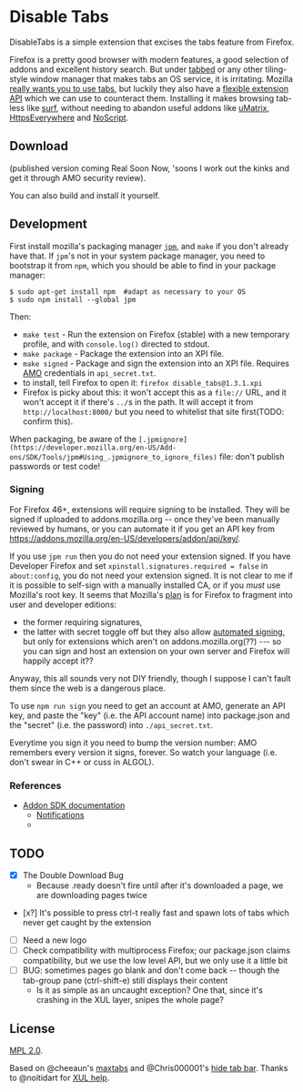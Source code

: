 Disable Tabs
=============

DisableTabs is a simple extension that excises the tabs feature from Firefox.

Firefox is a pretty good browser with modern features, a good selection of addons and excellent history search.
But under [tabbed](http://tools.suckless.org/tabbed/) or any other tiling-style window manager that makes tabs an OS service, it is irritating.
Mozilla [really wants you to use tabs](https://support.mozilla.org/en-US/questions/968331),
but luckily they also have a [flexible extension API](https://developer.mozilla.org/en-US/Add-ons/SDK/High-Level_APIs/tabs) which we can use to counteract them.
Installing it makes browsing tab-less like [surf](http://surf.suckless.org/), without needing to abandon useful addons like [uMatrix](https://github.com/gorhill/uMatrix/), [HttpsEverywhere](https://www.eff.org/https-everywhere) and [NoScript](https://noscript.net/).

Download
---

(published version coming Real Soon Now, 'soons I work out the kinks and get it through AMO security review).

You can also build and install it yourself.

Development
---

First install mozilla's packaging manager [`jpm`](https://github.com/mozilla/jpm), and `make` if you don't already have that. If `jpm`'s not in your system package manager, you need to bootstrap it from `npm`, which you should be able to find in your package manager:
```
$ sudo apt-get install npm  #adapt as necessary to your OS
$ sudo npm install --global jpm
```

Then:
- `make test` - Run the extension on Firefox (stable) with a new temporary profile, and with `console.log()` directed to stdout.
- `make package` - Package the extension into an XPI file.
- `make signed` - Package and sign the extension into an XPI file. Requires [AMO](https://addons.mozilla.org) credentials in `api_secret.txt`.
- to install, tell Firefox to open it: `firefox disable_tabs@1.3.1.xpi`
 - Firefox is picky about this: it won't accept this as a `file://` URL, and it won't accept it if there's `../`s in the path. It will accept it from `http://localhost:8000/` but you need to whitelist that site first(TODO: confirm this).

When packaging, be aware of the `[.jpmignore](https://developer.mozilla.org/en-US/Add-ons/SDK/Tools/jpm#Using_.jpmignore_to_ignore_files)` file: don't publish passwords or test code!



### Signing

For Firefox 46+, extensions will require signing to be installed.
They will be signed if uploaded to addons.mozilla.org -- once they've been manually reviewed by humans,
or you can automate it if you get an API key from https://addons.mozilla.org/en-US/developers/addon/api/key/.

If you use `jpm run` then you do not need your extension signed.
If you have Developer Firefox and set `xpinstall.signatures.required = false` in `about:config`, you do not need your extension signed.
It is not clear to me if it is possible to self-sign with a manually installed CA, or if you *must* use Mozilla's root key.
It seems that Mozilla's [plan](https://wiki.mozilla.org/Addons/Extension_Signing) is for Firefox to fragment into user and developer editions:
 * the former requiring signatures,
 * the latter with secret toggle off
but they also allow [automated signing](https://developer.mozilla.org/en-US/Add-ons/SDK/Tools/jpm#jpm_sign),
but only for extensions which aren't on addons.mozilla.org(??) --- so you can sign and host an extension on your own server and Firefox will happily accept it??

Anyway, this all sounds very not DIY friendly, though I suppose I can't fault them since the web is a dangerous place.

To use `npm run sign` you need to get an account at AMO, generate an API key, and paste the "key" (i.e. the API account name) into package.json and the "secret" (i.e. the password) into `./api_secret.txt`.

Everytime you sign it you need to bump the version number: AMO remembers every version it signs, forever. So watch your language (i.e. don't swear in C++ or cuss in ALGOL).

### References

* [Addon SDK documentation](https://developer.mozilla.org/en-US/docs/Mozilla/Add-ons/SDK)
  * [Notifications](https://developer.mozilla.org/en-US/Add-ons/SDK/High-Level_APIs/notifications)
  * 


TODO
----

* [x] The Double Download Bug
  - Because .ready doesn't fire until after it's downloaded a page, we are downloading pages twice
* [x?] It's possible to press ctrl-t really fast and spawn lots of tabs which never get caught by the extension
* [ ] Need a new logo
* [ ] Check compatibility with multiprocess Firefox; our package.json claims compatibility, but we use the low level API, but we only use it a little bit
* [ ] BUG: sometimes pages go blank and don't come back -- though the tab-group pane (ctrl-shift-e) still displays their content
  * Is it as simple as an uncaught exception? One that, since it's crashing in the XUL layer, snipes the whole page?

License
---

[MPL 2.0](https://www.mozilla.org/MPL/2.0/).

Based on @cheeaun's [maxtabs](https://github.com/cheeaun/max-tabs) and @Chris000001's [hide tab bar](https://addons.mozilla.org/en-US/firefox/addon/hide-tab-bar-with-one-tab/). Thanks to @noitidart for [XUL help](https://discourse.mozilla-community.org/t/tear-off-tab-with-sdk/7085).
